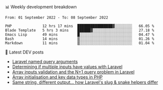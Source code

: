 📊 Weekly development breakdown
<!--START_SECTION:waka-->

```text
From: 01 September 2022 - To: 08 September 2022

PHP              12 hrs 17 mins  ████████████████▓░░░░░░░░   66.05 %
Blade Template   5 hrs 3 mins    ██████▓░░░░░░░░░░░░░░░░░░   27.18 %
Emacs Lisp       49 mins         █░░░░░░░░░░░░░░░░░░░░░░░░   04.47 %
Bash             14 mins         ▒░░░░░░░░░░░░░░░░░░░░░░░░   01.26 %
Markdown         11 mins         ▒░░░░░░░░░░░░░░░░░░░░░░░░   01.04 %
```

<!--END_SECTION:waka-->

📕 Latest DEV posts
<!-- BLOG-POST-LIST:START -->
- [Laravel named query arguments](https://dev.to/michaelvickersuk/laravel-named-query-arguments-28kd)
- [Determining if multiple inputs have values with Laravel](https://dev.to/michaelvickersuk/determining-if-multiple-inputs-have-values-with-laravel-km6)
- [Array inputs validation and the N+1 query problem in Laravel](https://dev.to/michaelvickersuk/array-inputs-validation-and-the-n1-query-problem-in-laravel-2agb)
- [Array initialisation and key data types in PHP](https://dev.to/michaelvickersuk/array-initialisation-and-key-data-types-in-php-1e5b)
- [Same string, different output... how Laravel&#39;s slug &amp; snake helpers differ](https://dev.to/michaelvickersuk/same-string-different-output-how-laravels-slug-snake-helpers-differ-1ccj)
<!-- BLOG-POST-LIST:END -->
